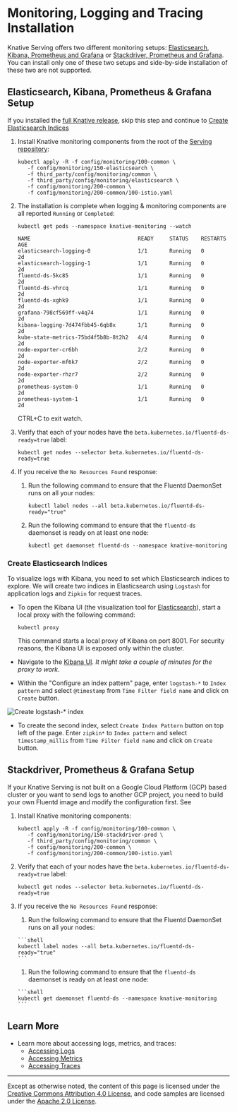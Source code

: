 # Monitoring, Logging and Tracing Installation

Knative Serving offers two different monitoring setups:
[Elasticsearch, Kibana, Prometheus and Grafana](#elasticsearch-kibana-prometheus--grafana-setup)
or
[Stackdriver, Prometheus and Grafana](#stackdriver-prometheus--grafana-setup).
You can install only one of these two setups and side-by-side installation of
these two are not supported.

## Elasticsearch, Kibana, Prometheus & Grafana Setup

If you installed the
[full Knative release](../install/README.md#Installing-Knative),
skip this step and continue to
[Create Elasticsearch Indices](#create-elasticsearch-indices)

1. Install Knative monitoring components from the root of the [Serving repository](https://github.com/knative/serving):

   ```shell
   kubectl apply -R -f config/monitoring/100-common \
      -f config/monitoring/150-elasticsearch \
      -f third_party/config/monitoring/common \
      -f third_party/config/monitoring/elasticsearch \
      -f config/monitoring/200-common \
      -f config/monitoring/200-common/100-istio.yaml
   ```

1. The installation is complete when logging & monitoring components are all
  reported `Running` or `Completed`:

   ```shell
   kubectl get pods --namespace knative-monitoring --watch
   ```

   ```shell
   NAME                                  READY     STATUS    RESTARTS   AGE
   elasticsearch-logging-0               1/1       Running   0          2d
   elasticsearch-logging-1               1/1       Running   0          2d
   fluentd-ds-5kc85                      1/1       Running   0          2d
   fluentd-ds-vhrcq                      1/1       Running   0          2d
   fluentd-ds-xghk9                      1/1       Running   0          2d
   grafana-798cf569ff-v4q74              1/1       Running   0          2d
   kibana-logging-7d474fbb45-6qb8x       1/1       Running   0          2d
   kube-state-metrics-75bd4f5b8b-8t2h2   4/4       Running   0          2d
   node-exporter-cr6bh                   2/2       Running   0          2d
   node-exporter-mf6k7                   2/2       Running   0          2d
   node-exporter-rhzr7                   2/2       Running   0          2d
   prometheus-system-0                   1/1       Running   0          2d
   prometheus-system-1                   1/1       Running   0          2d
   ```

   CTRL+C to exit watch.

1. Verify that each of your nodes have the `beta.kubernetes.io/fluentd-ds-ready=true` label:

   ```shell
   kubectl get nodes --selector beta.kubernetes.io/fluentd-ds-ready=true
   ```

1. If you receive the `No Resources Found` response:

     1. Run the following command to ensure that the Fluentd DaemonSet runs on all your nodes:
     
        ```shell
        kubectl label nodes --all beta.kubernetes.io/fluentd-ds-ready="true"
        ```

     1. Run the following command to ensure that the `fluentd-ds` daemonset is ready on at least one node:

        ```shell
        kubectl get daemonset fluentd-ds --namespace knative-monitoring
        ```

### Create Elasticsearch Indices

To visualize logs with Kibana, you need to set which Elasticsearch indices to explore. We will create two indices in Elasticsearch using `Logstash` for application logs and `Zipkin`
for request traces.

- To open the Kibana UI (the visualization tool for
  [Elasticsearch](https://info.elastic.co)), start a local proxy with the
  following command:

   ```shell
   kubectl proxy
   ```

  This command starts a local proxy of Kibana on port 8001. For security
  reasons, the Kibana UI is exposed only within the cluster.

- Navigate to the
  [Kibana UI](http://localhost:8001/api/v1/namespaces/knative-monitoring/services/kibana-logging/proxy/app/kibana).
  _It might take a couple of minutes for the proxy to work_.

- Within the "Configure an index pattern" page, enter `logstash-*` to
  `Index pattern` and select `@timestamp` from `Time Filter field name` and
  click on `Create` button.

![Create logstash-* index](images/kibana-landing-page-configure-index.png)

- To create the second index, select `Create Index Pattern` button on top left
  of the page. Enter `zipkin*` to `Index pattern` and select `timestamp_millis`
  from `Time Filter field name` and click on `Create` button.


## Stackdriver, Prometheus & Grafana Setup

If your Knative Serving is not built on a Google Cloud Platform (GCP) based
cluster or you want to send logs to another GCP project, you need to build your
own Fluentd image and modify the configuration first. See

1. Install Knative monitoring components:

   ```shell
   kubectl apply -R -f config/monitoring/100-common \
      -f config/monitoring/150-stackdriver-prod \
      -f third_party/config/monitoring/common \
      -f config/monitoring/200-common \
      -f config/monitoring/200-common/100-istio.yaml
   ```
  
1. Verify that each of your nodes have the `beta.kubernetes.io/fluentd-ds-ready=true` label:

   ```shell
   kubectl get nodes --selector beta.kubernetes.io/fluentd-ds-ready=true
   ```

1. If you receive the `No Resources Found` response:

     1. Run the following command to ensure that the Fluentd DaemonSet runs on all your nodes:
   
       ```shell
       kubectl label nodes --all beta.kubernetes.io/fluentd-ds-ready="true"
       ```

     1. Run the following command to ensure that the `fluentd-ds` daemonset is ready on at least one node:

       ```shell
       kubectl get daemonset fluentd-ds --namespace knative-monitoring
       ```
     
## Learn More

- Learn more about accessing logs, metrics, and traces:
  - [Accessing Logs](./accessing-logs.md)
  - [Accessing Metrics](./accessing-metrics.md)
  - [Accessing Traces](./accessing-traces.md)

---

Except as otherwise noted, the content of this page is licensed under the
[Creative Commons Attribution 4.0 License](https://creativecommons.org/licenses/by/4.0/),
and code samples are licensed under the
[Apache 2.0 License](https://www.apache.org/licenses/LICENSE-2.0).
